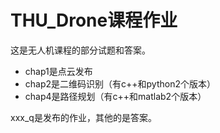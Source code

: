 # THU_Drone课程作业

这是无人机课程的部分试题和答案。

- chap1是点云发布
- chap2是二维码识别（有c++和python2个版本）
- chap4是路径规划（有c++和matlab2个版本）

xxx_q是发布的作业，其他的是答案。
